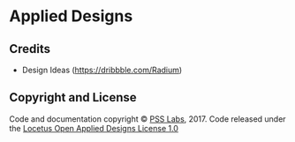 # Applied Designs


## Credits

- Design Ideas (https://dribbble.com/Radium) 

## Copyright and License

Code and documentation copyright © [PSS Labs](https://locetus.github.io/), 2017. Code released under the [Locetus Open Applied Designs License 1.0](https://github.com/locetus/applied-designs/blob/master/LICENSE)
